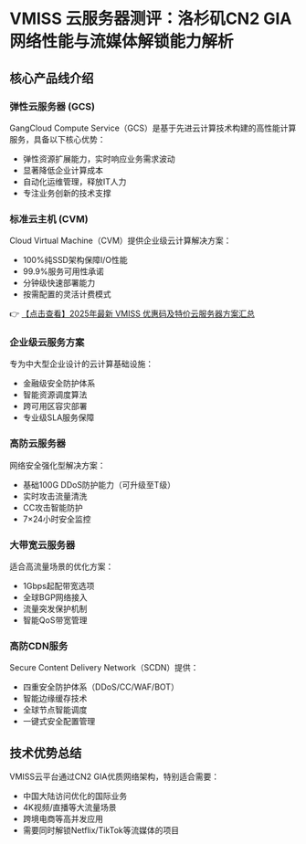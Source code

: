 # VMISS 云服务器测评：洛杉矶CN2 GIA网络性能与流媒体解锁能力解析

## 核心产品线介绍

### 弹性云服务器 (GCS)
GangCloud Compute Service（GCS）是基于先进云计算技术构建的高性能计算服务，具备以下核心优势：
- 弹性资源扩展能力，实时响应业务需求波动
- 显著降低企业计算成本
- 自动化运维管理，释放IT人力
- 专注业务创新的技术支撑

### 标准云主机 (CVM)
Cloud Virtual Machine（CVM）提供企业级云计算解决方案：
- 100%纯SSD架构保障I/O性能
- 99.9%服务可用性承诺
- 分钟级快速部署能力
- 按需配置的灵活计费模式

👉 [【点击查看】2025年最新 VMISS 优惠码及特价云服务器方案汇总](https://bit.ly/Vmiss)

### 企业级云服务方案
专为中大型企业设计的云计算基础设施：
- 金融级安全防护体系
- 智能资源调度算法
- 跨可用区容灾部署
- 专业级SLA服务保障

### 高防云服务器
网络安全强化型解决方案：
- 基础100G DDoS防护能力（可升级至T级）
- 实时攻击流量清洗
- CC攻击智能防护
- 7×24小时安全监控

### 大带宽云服务器
适合高流量场景的优化方案：
- 1Gbps起配带宽选项
- 全球BGP网络接入
- 流量突发保护机制
- 智能QoS带宽管理

### 高防CDN服务
Secure Content Delivery Network（SCDN）提供：
- 四重安全防护体系（DDoS/CC/WAF/BOT）
- 智能边缘缓存技术
- 全球节点智能调度
- 一键式安全配置管理

## 技术优势总结
VMISS云平台通过CN2 GIA优质网络架构，特别适合需要：
- 中国大陆访问优化的国际业务
- 4K视频/直播等大流量场景
- 跨境电商等高并发应用
- 需要同时解锁Netflix/TikTok等流媒体的项目